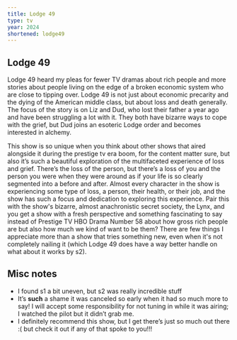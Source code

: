 ```yaml
---
title: Lodge 49
type: tv
year: 2024
shortened: lodge49
---
```


## Lodge 49  

Lodge 49 heard my pleas for fewer TV dramas about rich people and more stories about people living on the edge of a broken economic system who are close to tipping over. Lodge 49 is not just about economic precarity and the dying of the American middle class, but about loss and death generally. The focus of the story is on Liz and Dud, who lost their father a year ago and have been struggling a lot with it. They both have bizarre ways to cope with the grief, but Dud joins an esoteric Lodge order and becomes interested in alchemy.  
  
This show is so unique when you think about other shows that aired alongside it during the prestige tv era boom, for the content matter sure, but also it’s such a beautiful exploration of the multifaceted experience of loss and grief. There’s the loss of the person, but there’s a loss of you and the person you were when they were around as if your life is so clearly segmented into a before and after. Almost every character in the show is experiencing some type of loss, a person, their health, or their job, and the show has such a focus and dedication to exploring this experience. Pair this with the show's bizarre, almost anachronistic secret society, the Lynx, and you get a show with a fresh perspective and something fascinating to say instead of Prestige TV HBO Drama Number 58 about how gross rich people are but also how much we kind of want to be them? There are few things I appreciate more than a show that tries something new, even when it's not completely nailing it (which Lodge 49 does have a way better handle on what about it works by s2).  

## Misc notes

- I found s1 a bit uneven, but s2 was really incredible stuff
- It’s **such** a shame it was canceled so early when it had so much more to say! I will accept some responsibility for not tuning in while it was airing; I watched the pilot but it didn’t grab me.
- I definitely recommend this show, but I get there’s just so much out there :( but check it out if any of that spoke to you!!!
